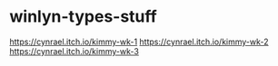 # winlyn-types-stuff
https://cynrael.itch.io/kimmy-wk-1
https://cynrael.itch.io/kimmy-wk-2
https://cynrael.itch.io/kimmy-wk-3
